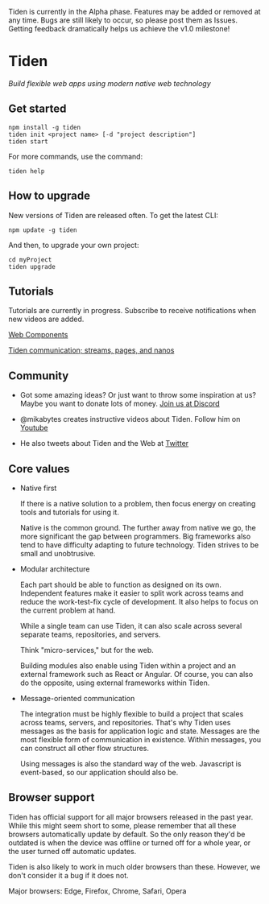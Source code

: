 Tiden is currently in the Alpha phase. Features may be added or removed at any time. Bugs are still likely to occur, so please post them as Issues. Getting feedback dramatically helps us achieve the v1.0 milestone!

# Tiden

_Build flexible web apps using modern native web technology_

## Get started

```
npm install -g tiden
tiden init <project name> [-d "project description"]
tiden start
```

For more commands, use the command:

```
tiden help
```

## How to upgrade

New versions of Tiden are released often. To get the latest CLI:

```
npm update -g tiden
```

And then, to upgrade your own project:

```
cd myProject
tiden upgrade
```

## Tutorials

Tutorials are currently in progress. Subscribe to receive notifications when new videos are added.

[Web Components](/tutorials/1-web-components/article.md)

[Tiden communication; streams, pages, and nanos](/tutorials/communication-streams-pages-nanos/article.md)

## Community

- Got some amazing ideas? Or just want to throw some inspiration at us? Maybe you want to donate lots of money. [Join us at Discord](https://discord.gg/Yj6UsECFCP)

- @mikabytes creates instructive videos about Tiden. Follow him on [Youtube](https://www.youtube.com/channel/UC6nZU9OrRBxcZmE-2__p8ZA)

- He also tweets about Tiden and the Web at [Twitter](https://twitter.com/mika_bytes)

## Core values

- Native first

  If there is a native solution to a problem, then focus energy on creating tools and tutorials for using it.

  Native is the common ground. The further away from native we go, the more significant the gap between programmers. Big frameworks also tend to have difficulty adapting to future technology. Tiden strives to be small and unobtrusive.

- Modular architecture

  Each part should be able to function as designed on its own. Independent features make it easier to split work across teams and reduce the work-test-fix cycle of development. It also helps to focus on the current problem at hand.

  While a single team can use Tiden, it can also scale across several separate teams, repositories, and servers.

  Think "micro-services," but for the web.

  Building modules also enable using Tiden within a project and an external framework such as React or Angular. Of course, you can also do the opposite, using external frameworks within Tiden.

- Message-oriented communication

  The integration must be highly flexible to build a project that scales across teams, servers, and repositories. That's why Tiden uses messages as the basis for application logic and state. Messages are the most flexible form of communication in existence. Within messages, you can construct all other flow structures.

  Using messages is also the standard way of the web. Javascript is event-based, so our application should also be.

## Browser support

Tiden has official support for all major browsers released in the past year. While this might seem short to some, please remember that all these browsers automatically update by default. So the only reason they'd be outdated is when the device was offline or turned off for a whole year, or the user turned off automatic updates.

Tiden is also likely to work in much older browsers than these. However, we don't consider it a bug if it does not.

Major browsers: Edge, Firefox, Chrome, Safari, Opera
